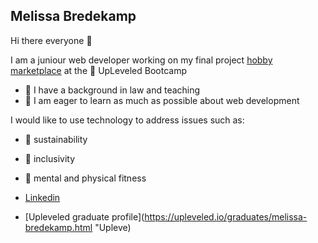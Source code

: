 ## Melissa Bredekamp

Hi there everyone :raised_hands:

I am a juniour web developer working on my final project [hobby marketplace](https://hobbymarketplace.herokuapp.com) at the :rocket: UpLeveled Bootcamp

- :scroll: I have a background in law and teaching
- :book: I am eager to learn as much as possible about web development

I would like to use technology to address issues such as:
- :corn: sustainability
- :two_women_holding_hands: inclusivity
- :dancer: mental and physical fitness

- [Linkedin](www.linkedin.com/in/melissa-bredekamp "Linkedin")
- [Upleveled graduate profile](https://upleveled.io/graduates/melissa-bredekamp.html "Upleve)

